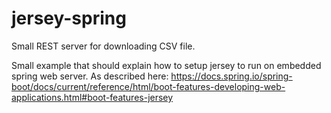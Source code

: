 # jersey-spring

Small REST server for downloading CSV file.

Small example that should explain how to setup jersey to run on embedded spring web server.
As described here: https://docs.spring.io/spring-boot/docs/current/reference/html/boot-features-developing-web-applications.html#boot-features-jersey


